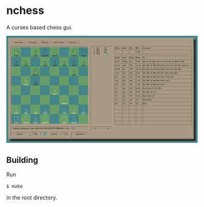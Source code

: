 # nchess
A curses based chess gui.

![nchess game between bitbit and stockfish](files/nchess.png?raw=true)

## Building
Run
```
$ make
```
in the root directory.
